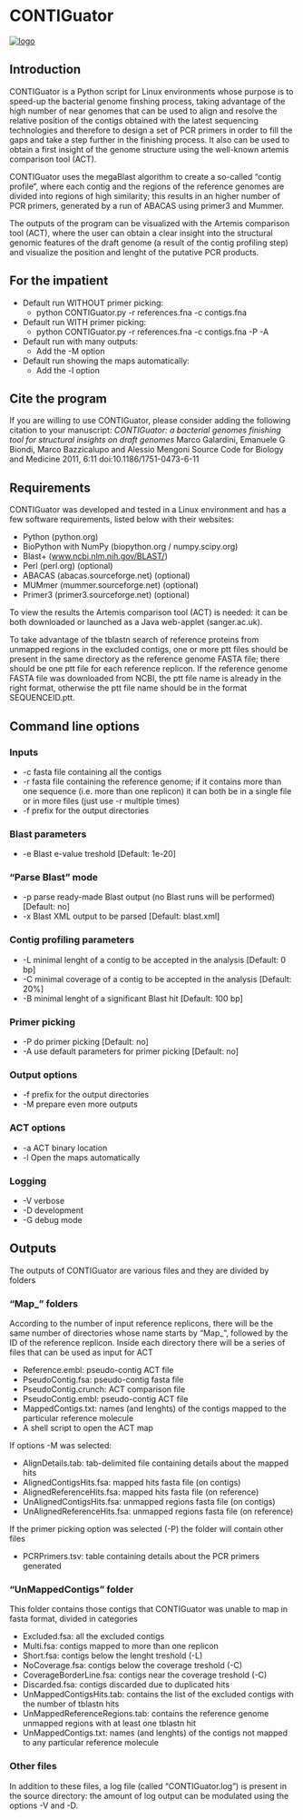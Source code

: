 CONTIGuator
===========

[![logo](http://contiguator.sourceforge.net/logo.jpg)](http://contiguator.sourceforge.net)

Introduction
------------

CONTIGuator is a Python script for Linux environments whose purpose is to speed-up the bacterial genome finshing process, taking advantage of the high number of near genomes that can be used to align and resolve the relative position of the contigs obtained with the latest sequencing technologies and therefore to design a set of PCR primers in order to fill the gaps and take a step further in the finishing process. It also can be used to obtain a first insight of the genome structure using the well-known artemis comparison tool (ACT).

CONTIGuator uses the megaBlast algorithm to create a so-called “contig profile”, where each contig and the regions of the reference genomes are divided into regions of high similarity; this results in an higher number of PCR primers, generated by a run of ABACAS using primer3 and Mummer.

The outputs of the program can be visualized with the Artemis comparison tool (ACT), where the user can obtain a clear insight into the structural genomic features of the draft genome (a result of the contig profiling step) and visualize the position and lenght of the putative PCR products.

For the impatient
-----------------

* Default run WITHOUT primer picking:
    * python CONTIGuator.py -r references.fna -c contigs.fna
* Default run WITH primer picking:
    * python CONTIGuator.py -r references.fna -c contigs.fna -P -A
* Default run with many outputs:
     * Add the -M option
* Default run showing the maps automatically:
     * Add the -l option 

Cite the program
----------------

If you are willing to use CONTIGuator, please consider adding the following citation to your manuscript:
*CONTIGuator: a bacterial genomes finishing tool for structural insights on draft genomes*
Marco Galardini, Emanuele G Biondi, Marco Bazzicalupo and Alessio Mengoni
Source Code for Biology and Medicine 2011, 6:11 doi:10.1186/1751-0473-6-11

Requirements
------------

CONTIGuator was developed and tested in a Linux environment and has a few software requirements, listed below with their websites:

* Python (python.org)
* BioPython with NumPy (biopython.org / numpy.scipy.org)
* Blast+ (www.ncbi.nlm.nih.gov/BLAST/)
* Perl (perl.org) (optional)
* ABACAS (abacas.sourceforge.net) (optional)
* MUMmer (mummer.sourceforge.net) (optional)
* Primer3 (primer3.sourceforge.net) (optional)

To view the results the Artemis comparison tool (ACT) is needed: it can be both downloaded or launched as a Java web-applet (sanger.ac.uk).

To take advantage of the tblastn search of reference proteins from unmapped regions in the excluded contigs, one or more ptt files should be present in the same directory as the reference genome FASTA file; there should be one ptt file for each reference replicon. If the reference genome FASTA file was downloaded from NCBI, the ptt file name is already in the right format, otherwise the ptt file name should be in the format SEQUENCEID.ptt.

Command line options
--------------------

### Inputs
* -c fasta file containing all the contigs
* -r fasta file containing the reference genome; if it contains more than one sequence (i.e. more than one replicon) it can both be in a single file or in more files (just use -r multiple times)
* -f prefix for the output directories

### Blast parameters
* -e Blast e-value treshold [Default: 1e-20]

### “Parse Blast” mode
* -p parse ready-made Blast output (no Blast runs will be performed) [Default: no]
* -x Blast XML output to be parsed [Default: blast.xml]

### Contig profiling parameters
* -L minimal lenght of a contig to be accepted in the analysis [Default: 0 bp]
* -C minimal coverage of a contig to be accepted in the analysis [Default: 20%]
* -B minimal lenght of a significant Blast hit [Default: 100 bp]

### Primer picking
* -P do primer picking [Default: no]
* -A use default parameters for primer picking [Default: no]

### Output options
* -f prefix for the output directories
* -M prepare even more outputs

### ACT options
* -a ACT binary location
* -l Open the maps automatically

### Logging
* -V verbose
* -D development
* -G debug mode

Outputs
-------

The outputs of CONTIGuator are various files and they are divided by folders

### “Map_” folders
According to the number of input reference replicons, there will be the same number of directories whose name starts by “Map_”, followed by the ID of the reference replicon. Inside each directory there will be a series of files that can be used as input for ACT

* Reference.embl: pseudo-contig ACT file
* PseudoContig.fsa: pseudo-contig fasta file
* PseudoContig.crunch: ACT comparison file
* PseudoContig.embl: pseudo-contig ACT file
* MappedContigs.txt: names (and lenghts) of the contigs mapped to the particular reference molecule
* A shell script to open the ACT map

If options -M was selected:
* AlignDetails.tab: tab-delimited file containing details about the mapped hits
* AlignedContigsHits.fsa: mapped hits fasta file (on contigs)
* AlignedReferenceHits.fsa: mapped hits fasta file (on reference)
* UnAlignedContigsHits.fsa: unmapped regions fasta file (on contigs)
* UnAlignedReferenceHits.fsa: unmapped regions fasta file (on reference)

If the primer picking option was selected (-P) the folder will contain other files
* PCRPrimers.tsv: table containing details about the PCR primers generated

### “UnMappedContigs” folder
This folder contains those contigs that CONTIGuator was unable to map in fasta format, divided in categories

* Excluded.fsa: all the excluded contigs
* Multi.fsa: contigs mapped to more than one replicon
* Short.fsa: contigs below the lenght treshold (-L)
* NoCoverage.fsa: contigs below the coverage treshold (-C)
* CoverageBorderLine.fsa: contigs near the coverage treshold (-C)
* Discarded.fsa: contigs discarded due to duplicated hits
* UnMappedContigsHits.tab: contains the list of the excluded contigs with the number of tblastn hits
* UnMappedReferenceRegions.tab: contains the reference genome unmapped regions with at least one tblastn hit
* UnMappedContigs.txt: names (and lenghts) of the contigs not mapped to any particular reference molecule

### Other files
In addition to these files, a log file (called “CONTIGuator.log”) is present in the source directory: the amount of log output can be modulated using the options -V and -D.

